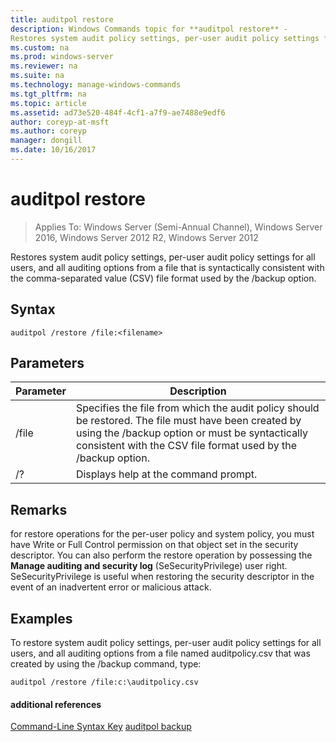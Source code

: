 ```yaml
---
title: auditpol restore
description: Windows Commands topic for **auditpol restore** - 
Restores system audit policy settings, per-user audit policy settings for all users, and all auditing options from a file that is syntactically consistent with the comma-separated value (CSV) file format used by the /backup option.
ms.custom: na
ms.prod: windows-server
ms.reviewer: na
ms.suite: na
ms.technology: manage-windows-commands
ms.tgt_pltfrm: na
ms.topic: article
ms.assetid: ad73e520-484f-4cf1-a7f9-ae7488e9edf6
author: coreyp-at-msft
ms.author: coreyp
manager: dongill
ms.date: 10/16/2017
---
```

# auditpol restore

>Applies To: Windows Server (Semi-Annual Channel), Windows Server 2016, Windows Server 2012 R2, Windows Server 2012

Restores system audit policy settings, per-user audit policy settings for all users, and all auditing options from a file that is syntactically consistent with the comma-separated value (CSV) file format used by the /backup option.

## Syntax
```
auditpol /restore /file:<filename>
```
## Parameters
|Parameter|Description|
|-------|--------|
|/file|Specifies the file from which the audit policy should be restored. The file must have been created by using the /backup option or must be syntactically consistent with the CSV file format used by the /backup option.|
|/?|Displays help at the command prompt.|
## Remarks
for restore operations for the per-user policy and system policy, you must have Write or Full Control permission on that object set in the security descriptor. You can also perform the restore operation by possessing the **Manage auditing and security log** (SeSecurityPrivilege) user right. SeSecurityPrivilege is useful when restoring the security descriptor in the event of an inadvertent error or malicious attack.
## <a name=BKMK_examples></a>Examples
To restore system audit policy settings, per-user audit policy settings for all users, and all auditing options from a file named auditpolicy.csv that was created by using the /backup command, type:
```
auditpol /restore /file:c:\auditpolicy.csv
```
#### additional references
[Command-Line Syntax Key](command-line-syntax-key.md)
[auditpol backup](auditpol-backup.md)
